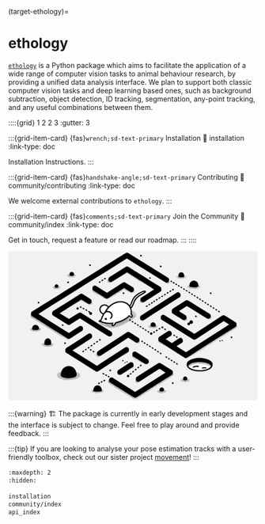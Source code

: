 (target-ethology)=
# ethology

[`ethology`](https://github.com/neuroinformatics-unit/ethology) is a Python package which aims to facilitate the application of a wide range of computer vision tasks to animal behaviour research, by providing a unified data analysis interface. We plan to support both classic computer vision tasks and deep learning based ones, such as background subtraction, object detection, ID tracking, segmentation, any-point tracking, and any useful combinations between them.

::::{grid} 1 2 2 3
:gutter: 3

:::{grid-item-card} {fas}`wrench;sd-text-primary` Installation
:link: installation
:link-type: doc

Installation Instructions.
:::

:::{grid-item-card} {fas}`handshake-angle;sd-text-primary` Contributing
:link: community/contributing
:link-type: doc

We welcome external contributions to `ethology`.
:::

:::{grid-item-card} {fas}`comments;sd-text-primary` Join the Community
:link: community/index
:link-type: doc

Get in touch, request a feature or read our roadmap.
:::
::::

![](_static/behaviour_card.png)

:::{warning}
🏗️ The package is currently in early development stages and the interface is subject to change. Feel free to play around and provide feedback.
:::

:::{tip}
If you are looking to analyse your pose estimation tracks with a user-friendly toolbox, check out our sister project
[movement](https://movement.neuroinformatics.dev)!
:::

```{toctree}
:maxdepth: 2
:hidden:

installation
community/index
api_index
```
